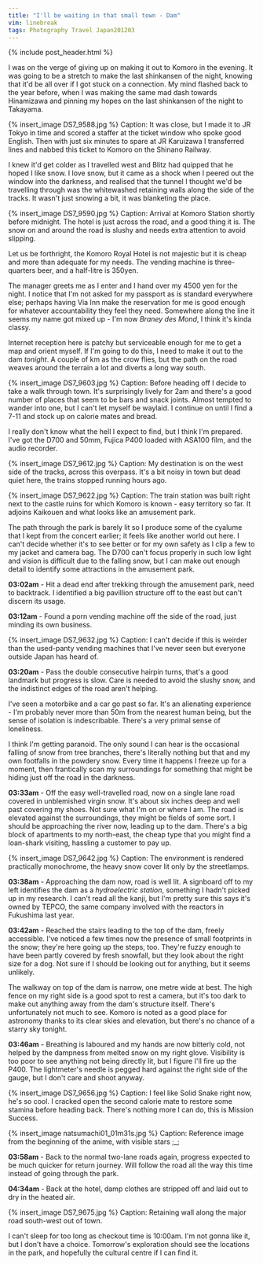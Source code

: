 ```yaml
---
title: "I'll be waiting in that small town - Dam"
vim: linebreak
tags: Photography Travel Japan201203
---
```


{% include post_header.html %}

I was on the verge of giving up on making it out to Komoro in the evening. It was going to be a stretch to make the last shinkansen of the night, knowing that it'd be all over if I got stuck on a connection. My mind flashed back to the year before, when I was making the same mad dash towards Hinamizawa and pinning my hopes on the last shinkansen of the night to Takayama.

{% insert_image DS7_9588.jpg %}
Caption: It was close, but I made it to JR Tokyo in time and scored a staffer at the ticket window who spoke good English. Then with just six minutes to spare at JR Karuizawa I transferred lines and nabbed this ticket to Komoro on the Shinano Railway.

I knew it'd get colder as I travelled west and Blitz had quipped that he hoped I like snow. I love snow, but it came as a shock when I peered out the window into the darkness, and realised that the tunnel I thought we'd be travelling through was the whitewashed retaining walls along the side of the tracks. It wasn't just snowing a bit, it was blanketing the place.

{% insert_image DS7_9590.jpg %}
Caption: Arrival at Komoro Station shortly before midnight. The hotel is just across the road, and a good thing it is. The snow on and around the road is slushy and needs extra attention to avoid slipping.

Let us be forthright, the Komoro Royal Hotel is not majestic but it is cheap and more than adequate for my needs. The vending machine is three-quarters beer, and a half-litre is 350yen.

The manager greets me as I enter and I hand over my 4500 yen for the night. I notice that I'm not asked for my passport as is standard everywhere else; perhaps having Via Inn make the reservation for me is good enough for whatever accountability they feel they need. Somewhere along the line it seems my name got mixed up - I'm now *Braney des Mond*, I think it's kinda classy.

Internet reception here is patchy but serviceable enough for me to get a map and orient myself. If I'm going to do this, I need to make it out to the dam *tonight*. A couple of km as the crow flies, but the path on the road weaves around the terrain a lot and diverts a long way south.

{% insert_image DS7_9603.jpg %}
Caption: Before heading off I decide to take a walk through town. It's surprisingly lively for 2am and there's a good number of places that seem to be bars and snack joints. Almost tempted to wander into one, but I can't let myself be waylaid. I continue on until I find a 7-11 and stock up on calorie mates and bread.

I really don't know what the hell I expect to find, but I think I'm prepared. I've got the D700 and 50mm, Fujica P400 loaded with ASA100 film, and the audio recorder.

{% insert_image DS7_9612.jpg %}
Caption: My destination is on the west side of the tracks, across this overpass. It's a bit noisy in town but dead quiet here, the trains stopped running hours ago.

{% insert_image DS7_9622.jpg %}
Caption: The train station was built right next to the castle ruins for which Komoro is known - easy territory so far. It adjoins Kaikouen and what looks like an amusement park.

The path through the park is barely lit so I produce some of the cyalume that I kept from the concert earlier; it feels like another world out here. I can't decide whether it's to see better or for my own safety as I clip a few to my jacket and camera bag. The D700 can't focus properly in such low light and vision is difficult due to the falling snow, but I can make out enough detail to identify some attractions in the amusement park.

**03:02am** - Hit a dead end after trekking through the amusement park, need to backtrack. I identified a big pavillion structure off to the east but can't discern its usage.

**03:12am** - Found a porn vending machine off the side of the road, just minding its own business.

{% insert_image DS7_9632.jpg %}
Caption: I can't decide if this is weirder than the used-panty vending machines that I've never seen but everyone outside Japan has heard of.

**03:20am** - Pass the double consecutive hairpin turns, that's a good landmark but progress is slow. Care is needed to avoid the slushy snow, and the indistinct edges of the road aren't helping.

I've seen a motorbike and a car go past so far. It's an alienating experience - I'm probably never more than 50m from the nearest human being, but the sense of isolation is indescribable. There's a very primal sense of loneliness.

I think I'm getting paranoid. The only sound I can hear is the occasional falling of snow from tree branches, there's literally nothing but that and my own footfalls in the powdery snow. Every time it happens I freeze up for a moment, then frantically scan my surroundings for something that might be hiding just off the road in the darkness.

**03:33am** - Off the easy well-travelled road, now on a single lane road covered in unblemished virgin snow. It's about six inches deep and well past covering my shoes. Not sure what I'm on or where I am. The road is elevated against the surroundings, they might be fields of some sort. I should be approaching the river now, leading up to the dam. There's a big block of apartments to my north-east, the cheap type that you might find a loan-shark visiting, hassling a customer to pay up.

{% insert_image DS7_9642.jpg %}
Caption: The environment is rendered practically monochrome, the heavy snow cover lit only by the streetlamps.

**03:38am** - Approaching the dam now, road is well lit. A signboard off to my left identifies the dam as a *hydroelectric station*, something I hadn't picked up in my research. I can't read all the kanji, but I'm pretty sure this says it's owned by TEPCO, the same company involved with the reactors in Fukushima last year.

**03:42am** - Reached the stairs leading to the top of the dam, freely accessible. I've noticed a few times now the presence of small footprints in the snow; they're here going up the steps, too. They're fuzzy enough to have been partly covered by fresh snowfall, but they look about the right size for a dog. Not sure if I should be looking out for anything, but it seems unlikely.

The walkway on top of the dam is narrow, one metre wide at best. The high fence on my right side is a good spot to rest a camera, but it's too dark to make out anything away from the dam's structure itself. There's unfortunately not much to see. Komoro is noted as a good place for astronomy thanks to its clear skies and elevation, but there's no chance of a starry sky tonight.

**03:46am** - Breathing is laboured and my hands are now bitterly cold, not helped by the dampness from melted snow on my right glove. Visibility is too poor to see anything not being directly lit, but I figure I'll fire up the P400. The lightmeter's needle is pegged hard against the right side of the gauge, but I don't care and shoot anyway.

{% insert_image DS7_9656.jpg %}
Caption: I feel like Solid Snake right now, he's so cool. I cracked open the second calorie mate to restore some stamina before heading back. There's nothing more I can do, this is Mission Success.

{% insert_image natsumachi01_01m31s.jpg %}
Caption: Reference image from the beginning of the anime, with visible stars ;_;

**03:58am** - Back to the normal two-lane roads again, progress expected to be much quicker for return journey. Will follow the road all the way this time instead of going through the park.

**04:34am** - Back at the hotel, damp clothes are stripped off and laid out to dry in the heated air.

{% insert_image DS7_9675.jpg %}
Caption: Retaining wall along the major road south-west out of town.

I can't sleep for too long as checkout time is 10:00am. I'm not gonna like it, but I don't have a choice. Tomorrow's exploration should see the locations in the park, and hopefully the cultural centre if I can find it.


